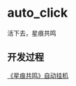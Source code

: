 # auto_click

活下去，星痕共鸣

## 开发过程
[《星痕共鸣》自动挂机](https://xxfttkx.github.io/p/%E6%98%9F%E7%97%95%E5%85%B1%E9%B8%A3%E8%87%AA%E5%8A%A8%E6%8C%82%E6%9C%BA/)

